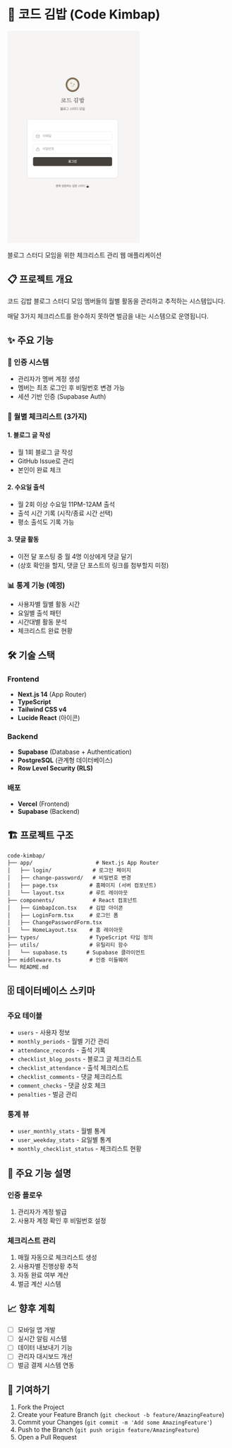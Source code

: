 # 🍙 코드 김밥 (Code Kimbap)

<img src="public/assets/main.png"  width="300" height="480"/>

블로그 스터디 모임을 위한 체크리스트 관리 웹 애플리케이션

## 📋 프로젝트 개요

코드 김밥 블로그 스터디 모임 멤버들의 월별 활동을 관리하고 추적하는 시스템입니다.

매달 3가지 체크리스트를 완수하지 못하면 벌금을 내는 시스템으로 운영됩니다.

## ✨ 주요 기능

### 🔐 인증 시스템

- 관리자가 멤버 계정 생성
- 멤버는 최초 로그인 후 비밀번호 변경 가능
- 세션 기반 인증 (Supabase Auth)

### 📝 월별 체크리스트 (3가지)

#### 1. 블로그 글 작성

- 월 1회 블로그 글 작성
- GitHub Issue로 관리
- 본인이 완료 체크

#### 2. 수요일 출석

- 월 2회 이상 수요일 11PM-12AM 출석
- 출석 시간 기록 (시작/종료 시간 선택)
- 평소 출석도 기록 가능

#### 3. 댓글 활동

- 이전 달 포스팅 중 월 4명 이상에게 댓글 달기
- (상호 확인을 할지, 댓글 단 포스트의 링크를 첨부할지 미정)

### 📊 통계 기능 (예정)

- 사용자별 월별 활동 시간
- 요일별 출석 패턴
- 시간대별 활동 분석
- 체크리스트 완료 현황

## 🛠 기술 스택

### Frontend

- **Next.js 14** (App Router)
- **TypeScript**
- **Tailwind CSS v4**
- **Lucide React** (아이콘)

### Backend

- **Supabase** (Database + Authentication)
- **PostgreSQL** (관계형 데이터베이스)
- **Row Level Security (RLS)**

### 배포

- **Vercel** (Frontend)
- **Supabase** (Backend)

## 🏗 프로젝트 구조

```
code-kimbap/
├── app/                    # Next.js App Router
│   ├── login/             # 로그인 페이지
│   ├── change-password/   # 비밀번호 변경
│   ├── page.tsx          # 홈페이지 (서버 컴포넌트)
│   └── layout.tsx        # 루트 레이아웃
├── components/            # React 컴포넌트
│   ├── GimbapIcon.tsx    # 김밥 아이콘
│   ├── LoginForm.tsx     # 로그인 폼
│   ├── ChangePasswordForm.tsx
│   └── HomeLayout.tsx    # 홈 레이아웃
├── types/                # TypeScript 타입 정의
├── utils/                # 유틸리티 함수
│   └── supabase.ts      # Supabase 클라이언트
├── middleware.ts         # 인증 미들웨어
└── README.md
```

## 🗄 데이터베이스 스키마

### 주요 테이블

- `users` - 사용자 정보
- `monthly_periods` - 월별 기간 관리
- `attendance_records` - 출석 기록
- `checklist_blog_posts` - 블로그 글 체크리스트
- `checklist_attendance` - 출석 체크리스트
- `checklist_comments` - 댓글 체크리스트
- `comment_checks` - 댓글 상호 체크
- `penalties` - 벌금 관리

### 통계 뷰

- `user_monthly_stats` - 월별 통계
- `user_weekday_stats` - 요일별 통계
- `monthly_checklist_status` - 체크리스트 현황

## 🔧 주요 기능 설명

### 인증 플로우

1. 관리자가 계정 발급
2. 사용자 계정 확인 후 비밀번호 설정

### 체크리스트 관리

1. 매월 자동으로 체크리스트 생성
2. 사용자별 진행상황 추적
3. 자동 완료 여부 계산
4. 벌금 계산 시스템

## 📈 향후 계획

- [ ] 모바일 앱 개발
- [ ] 실시간 알림 시스템
- [ ] 데이터 내보내기 기능
- [ ] 관리자 대시보드 개선
- [ ] 벌금 결제 시스템 연동

## 🤝 기여하기

1. Fork the Project
2. Create your Feature Branch (`git checkout -b feature/AmazingFeature`)
3. Commit your Changes (`git commit -m 'Add some AmazingFeature'`)
4. Push to the Branch (`git push origin feature/AmazingFeature`)
5. Open a Pull Request
